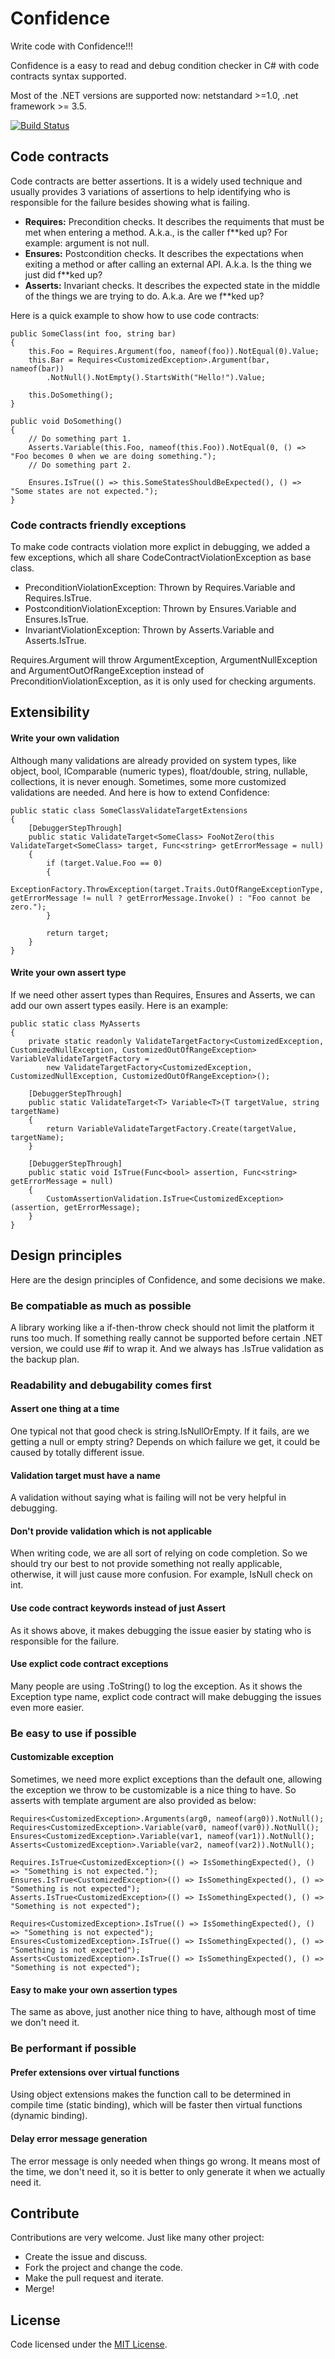 # Confidence
Write code with Confidence!!!

Confidence is a easy to read and debug condition checker in C# with code contracts syntax supported.

Most of the .NET versions are supported now: netstandard >=1.0, .net framework >= 3.5.

[![Build Status](https://r12f.visualstudio.com/Confidence/_apis/build/status/r12f.Confidence?branchName=master)](https://r12f.visualstudio.com/Confidence/_build/latest?definitionId=1&branchName=master)

## Code contracts
Code contracts are better assertions. It is a widely used technique and usually provides 3 variations of assertions to help identifying who is responsible for the failure besides showing what is failing.
- **Requires:** Precondition checks. It describes the requiments that must be met when entering a method. A.k.a., is the caller f**ked up? For example: argument is not null.
- **Ensures:** Postcondition checks. It describes the expectations when exiting a method or after calling an external API. A.k.a. Is the thing we just did f**ked up?
- **Asserts:** Invariant checks. It describes the expected state in the middle of the things we are trying to do. A.k.a. Are we f**ked up?

Here is a quick example to show how to use code contracts:
```
public SomeClass(int foo, string bar)
{
    this.Foo = Requires.Argument(foo, nameof(foo)).NotEqual(0).Value;
    this.Bar = Requires<CustomizedException>.Argument(bar, nameof(bar))
        .NotNull().NotEmpty().StartsWith("Hello!").Value;

    this.DoSomething();
}

public void DoSomething()
{
    // Do something part 1.
    Asserts.Variable(this.Foo, nameof(this.Foo)).NotEqual(0, () => "Foo becomes 0 when we are doing something.");
    // Do something part 2.

    Ensures.IsTrue(() => this.SomeStatesShouldBeExpected(), () => "Some states are not expected.");
}
```

### Code contracts friendly exceptions
To make code contracts violation more explict in debugging, we added a few exceptions, which all share CodeContractViolationException as base class.
- PreconditionViolationException: Thrown by Requires.Variable and Requires.IsTrue.
- PostconditionViolationException: Thrown by Ensures.Variable and Ensures.IsTrue.
- InvariantViolationException: Thrown by Asserts.Variable and Asserts.IsTrue.

Requires.Argument will throw ArgumentException, ArgumentNullException and ArgumentOutOfRangeException instead of PreconditionViolationException, as it is only used for checking arguments.

## Extensibility
#### Write your own validation
Although many validations are already provided on system types, like object, bool, IComparable (numeric types), float/double, string, nullable, collections, it is never enough. Sometimes, some more customized validations are needed. And here is how to extend Confidence:
```
public static class SomeClassValidateTargetExtensions
{
    [DebuggerStepThrough]
    public static ValidateTarget<SomeClass> FooNotZero(this ValidateTarget<SomeClass> target, Func<string> getErrorMessage = null)
    {
        if (target.Value.Foo == 0)
        {
            ExceptionFactory.ThrowException(target.Traits.OutOfRangeExceptionType, getErrorMessage != null ? getErrorMessage.Invoke() : "Foo cannot be zero.");
        }

        return target;
    }
}
```

#### Write your own assert type
If we need other assert types than Requires, Ensures and Asserts, we can add our own assert types easily. Here is an example:
```
public static class MyAsserts
{
    private static readonly ValidateTargetFactory<CustomizedException, CustomizedNullException, CustomizedOutOfRangeException> VariableValidateTargetFactory =
        new ValidateTargetFactory<CustomizedException, CustomizedNullException, CustomizedOutOfRangeException>();

    [DebuggerStepThrough]
    public static ValidateTarget<T> Variable<T>(T targetValue, string targetName)
    {
        return VariableValidateTargetFactory.Create(targetValue, targetName);
    }

    [DebuggerStepThrough]
    public static void IsTrue(Func<bool> assertion, Func<string> getErrorMessage = null)
    {
        CustomAssertionValidation.IsTrue<CustomizedException>(assertion, getErrorMessage);
    }
}
```

## Design principles
Here are the design principles of Confidence, and some decisions we make.

### Be compatiable as much as possible
A library working like a if-then-throw check should not limit the platform it runs too much. If something really cannot be supported before certain .NET version, we could use #if to wrap it. And we always has .IsTrue validation as the backup plan.

### Readability and debugability comes first
#### Assert one thing at a time
One typical not that good check is string.IsNullOrEmpty. If it fails, are we getting a null or empty string? Depends on which failure we get, it could be caused by totally different issue.

#### Validation target must have a name
A validation without saying what is failing will not be very helpful in debugging.

#### Don't provide validation which is not applicable
When writing code, we are all sort of relying on code completion. So we should try our best to not provide something not really applicable, otherwise, it will just cause more confusion. For example, IsNull check on int.

#### Use code contract keywords instead of just Assert
As it shows above, it makes debugging the issue easier by stating who is responsible for the failure.

#### Use explict code contract exceptions
Many people are using .ToString() to log the exception. As it shows the Exception type name, explict code contract will make debugging the issues even more easier.

### Be easy to use if possible
#### Customizable exception
Sometimes, we need more explict exceptions than the default one, allowing the exception we throw to be customizable is a nice thing to have. So asserts with template argument are also provided as below:
```
Requires<CustomizedException>.Arguments(arg0, nameof(arg0)).NotNull();
Requires<CustomizedException>.Variable(var0, nameof(var0)).NotNull();
Ensures<CustomizedException>.Variable(var1, nameof(var1)).NotNull();
Asserts<CustomizedException>.Variable(var2, nameof(var2)).NotNull();

Requires.IsTrue<CustomizedException>(() => IsSomethingExpected(), () => "Something is not expected.");
Ensures.IsTrue<CustomizedException>(() => IsSomethingExpected(), () => "Something is not expected");
Asserts.IsTrue<CustomizedException>(() => IsSomethingExpected(), () => "Something is not expected");

Requires<CustomizedException>.IsTrue(() => IsSomethingExpected(), () => "Something is not expected");
Ensures<CustomizedException>.IsTrue(() => IsSomethingExpected(), () => "Something is not expected");
Asserts<CustomizedException>.IsTrue(() => IsSomethingExpected(), () => "Something is not expected");
```

#### Easy to make your own assertion types
The same as above, just another nice thing to have, although most of time we don't need it.

### Be performant if possible
#### Prefer extensions over virtual functions
Using object extensions makes the function call to be determined in compile time (static binding), which will be faster then virtual functions (dynamic binding).

#### Delay error message generation
The error message is only needed when things go wrong. It means most of the time, we don't need it, so it is better to only generate it when we actually need it.

## Contribute
Contributions are very welcome. Just like many other project:
- Create the issue and discuss.
- Fork the project and change the code.
- Make the pull request and iterate.
- Merge!

## License
Code licensed under the [MIT License](https://github.com/r12f/Confidence/blob/master/LICENSE.txt).
